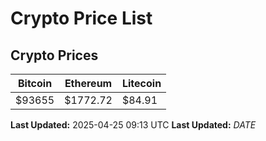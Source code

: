 # Crypto Price List

## Crypto Prices
| Bitcoin | Ethereum | Litecoin |
| ------- | -------- | -------- |
| $93655 | $1772.72 | $84.91 |
**Last Updated:** 2025-04-25 09:13 UTC
**Last Updated:** $DATE$
